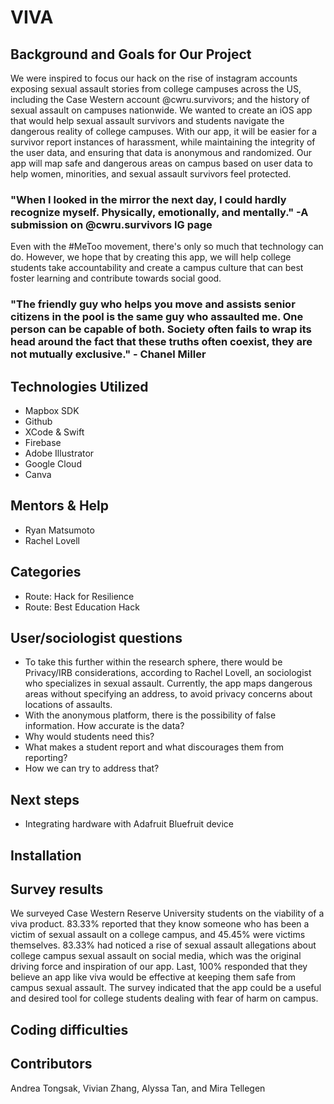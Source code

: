 # VIVA

## Background and Goals for Our Project
We were inspired to focus our hack on the rise of instagram accounts exposing sexual assault stories from college campuses across the US, including the Case Western account @cwru.survivors; and the history of sexual assault on campuses nationwide. We wanted to create an iOS app that would help sexual assault survivors and students navigate the dangerous reality of college campuses. With our app, it will be easier for a survivor report instances of harassment, while maintaining the integrity of the user data, and ensuring that data is anonymous and randomized. Our app will map safe and dangerous areas on campus based on user data to help women, minorities, and sexual assault survivors feel protected.

### "When I looked in the mirror the next day, I could hardly recognize myself. Physically, emotionally, and mentally." -A submission on @cwru.survivors IG page

Even with the #MeToo movement, there's only so much that technology can do. However, we hope that by creating this app, we will help college students take accountability and create a campus culture that can best foster learning and contribute towards social good.

### "The friendly guy who helps you move and assists senior citizens in the pool is the same guy who assaulted me. One person can be capable of both. Society often fails to wrap its head around the fact that these truths often coexist, they are not mutually exclusive." - Chanel Miller

## Technologies Utilized
- Mapbox SDK
- Github
- XCode & Swift
- Firebase
- Adobe Illustrator
- Google Cloud
- Canva

## Mentors & Help
- Ryan Matsumoto
- Rachel Lovell

## Categories
- Route: Hack for Resilience
- Route: Best Education Hack

## User/sociologist questions
- To take this further within the research sphere, there would be Privacy/IRB considerations, according to Rachel Lovell, an sociologist who specializes in sexual assault. Currently, the app maps dangerous areas without specifying an address, to avoid privacy concerns about locations of assaults.
- With the anonymous platform, there is the possibility of false information. How accurate is the data?
- Why would students need this?
- What makes a student report and what discourages them from reporting?
- How we can try to address that?

## Next steps
- Integrating hardware with Adafruit Bluefruit device

## Installation

## Survey results
We surveyed Case Western Reserve University students on the viability of a viva product. 83.33% reported that they know someone who has been a victim of sexual assault on a college campus, and 45.45% were victims themselves. 83.33% had noticed a rise of sexual assault allegations about college campus sexual assault on social media, which was the original driving force and inspiration of our app. Last, 100% responded that they believe an app like viva would be effective at keeping them safe from campus sexual assault. The survey indicated that the app could be a useful and desired tool for college students dealing with fear of harm on campus.

## Coding difficulties

## Contributors
Andrea Tongsak, Vivian Zhang, Alyssa Tan, and Mira Tellegen
